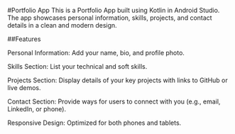 
#Portfolio App
This is a Portfolio App built using Kotlin in Android Studio. The app showcases  personal information, skills, projects, and contact details in a clean and modern design.

##Features


Personal Information: Add your name, bio, and profile photo.

Skills Section: List your technical and soft skills.

Projects Section: Display details of your key projects with links to GitHub or live demos.

Contact Section: Provide ways for users to connect with you (e.g., email, LinkedIn, or phone).

Responsive Design: Optimized for both phones and tablets.
